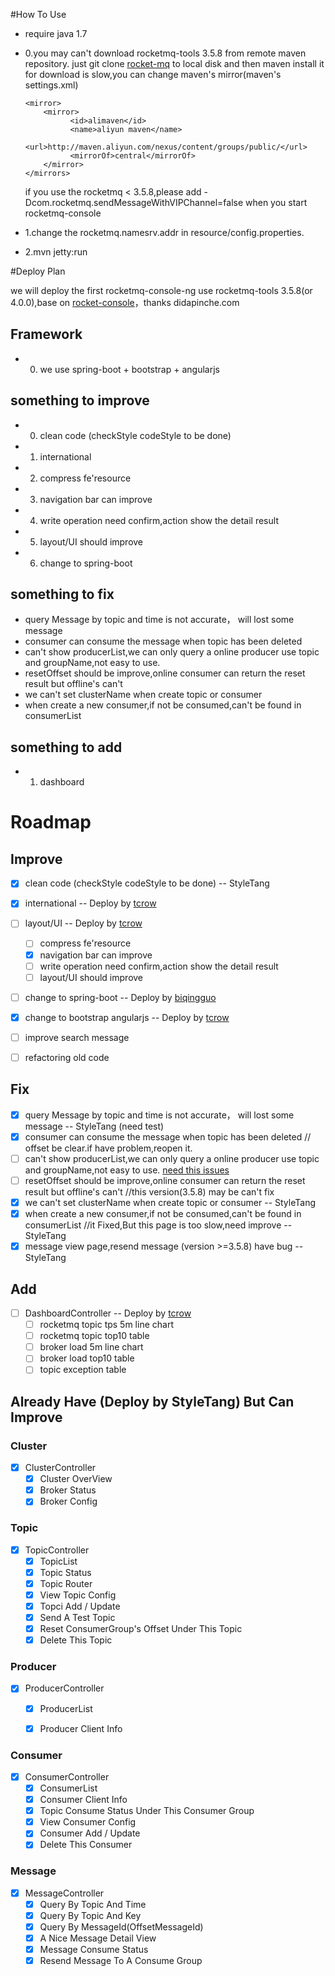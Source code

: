 #How To Use

* require java 1.7
* 0.you may can't download rocketmq-tools 3.5.8 from remote maven repository.
  just git clone [rocket-mq](https://github.com/alibaba/RocketMQ/tree/v3.5.8) to local disk and then maven install it
  for download is slow,you can change maven's mirror(maven's settings.xml)
  
  ```
  <mirror>
      <mirror>
            <id>alimaven</id>
            <name>aliyun maven</name>
            <url>http://maven.aliyun.com/nexus/content/groups/public/</url>
            <mirrorOf>central</mirrorOf>        
      </mirror>
  </mirrors>
  ```
  
  if you use the rocketmq < 3.5.8,please add -Dcom.rocketmq.sendMessageWithVIPChannel=false when you start rocketmq-console
* 1.change the rocketmq.namesrv.addr in resource/config.properties.
* 2.mvn jetty:run

#Deploy Plan

we will deploy the first rocketmq-console-ng  use rocketmq-tools 3.5.8(or 4.0.0),base on [rocket-console](https://github.com/didapinchegit/rocket-console)，thanks didapinche.com

## Framework
* 0. we use spring-boot + bootstrap + angularjs

## something to improve
* 0. clean code (checkStyle codeStyle to be done)
* 1. international
* 2. compress fe'resource
* 3. navigation bar can improve
* 4. write operation need confirm,action show the detail result
* 5. layout/UI should improve
* 6. change to spring-boot


## something to fix
* query Message by topic and time is not accurate， will lost some message 
* consumer can consume the message when topic has been deleted
* can't show producerList,we can only query a online producer use topic and groupName,not easy to use.
* resetOffset should be improve,online consumer can return the reset result but offline's can't
* we can't set clusterName when create topic or consumer 
* when create a new consumer,if not be consumed,can't be found in consumerList


## something to add
* 1. dashboard 




# Roadmap



## Improve
- [x] clean code (checkStyle codeStyle to be done) -- StyleTang
- [x] international -- Deploy by [tcrow](https://github.com/tcrow)
- [ ] layout/UI  -- Deploy by [tcrow](https://github.com/tcrow)
	- [ ] compress fe'resource
	- [x] navigation bar can improve
	- [ ] write operation need confirm,action show the detail result
	- [ ] layout/UI should improve
- [ ] change to spring-boot  -- Deploy by  [biqingguo](https://github.com/biqingguo)
- [x] change to bootstrap angularjs   -- Deploy by [tcrow](https://github.com/tcrow)
- [ ] improve search message
- [ ] refactoring old code 


## Fix
- [x] query Message by topic and time is not accurate， will lost some message  -- StyleTang (need test)
- [x] consumer can consume the message when topic has been deleted // offset be clear.if have problem,reopen it.
- [ ] can't show producerList,we can only query a online producer use topic and groupName,not easy to use. [need this issues](https://issues.apache.org/jira/browse/ROCKETMQ-49)
- [ ] resetOffset should be improve,online consumer can return the reset result but offline's can't //this version(3.5.8) may be can't fix 
- [x] we can't set clusterName when create topic or consumer  -- StyleTang
- [x] when create a new consumer,if not be consumed,can't be found in consumerList //it Fixed,But this page is too slow,need improve --StyleTang
- [x] message view page,resend message (version >=3.5.8) have bug   -- StyleTang

## Add
- [ ] DashboardController      -- Deploy by [tcrow](https://github.com/tcrow)
    - [ ] rocketmq topic tps 5m line chart
    - [ ] rocketmq topic top10 table
    - [ ] broker load 5m line chart
    - [ ] broker load top10 table
    - [ ] topic exception table

## Already Have (Deploy by StyleTang) But Can Improve 
### Cluster
- [x] ClusterController
    - [x] Cluster OverView
    - [x] Broker Status
    - [x] Broker Config

### Topic
- [x] TopicController
    - [x] TopicList
    - [x] Topic Status
    - [x] Topic Router
    - [x] View Topic Config
    - [x] Topci Add / Update
    - [X] Send A Test Topic
    - [x] Reset ConsumerGroup's Offset Under This Topic
    - [x] Delete This Topic

### Producer
- [x] ProducerController
    - [x] ProducerList
    - [x] Producer Client Info


### Consumer
- [x] ConsumerController
    - [x] ConsumerList
    - [x] Consumer Client Info
    - [x] Topic Consume Status Under This Consumer Group
    - [x] View Consumer Config
    - [x] Consumer Add / Update
    - [x] Delete This Consumer

### Message
- [x] MessageController
    - [x] Query By Topic And Time
    - [x] Query By Topic And Key
    - [x] Query By MessageId(OffsetMessageId)
    - [x] A Nice Message Detail View
    - [x] Message Consume Status
    - [x] Resend Message To A Consume Group
